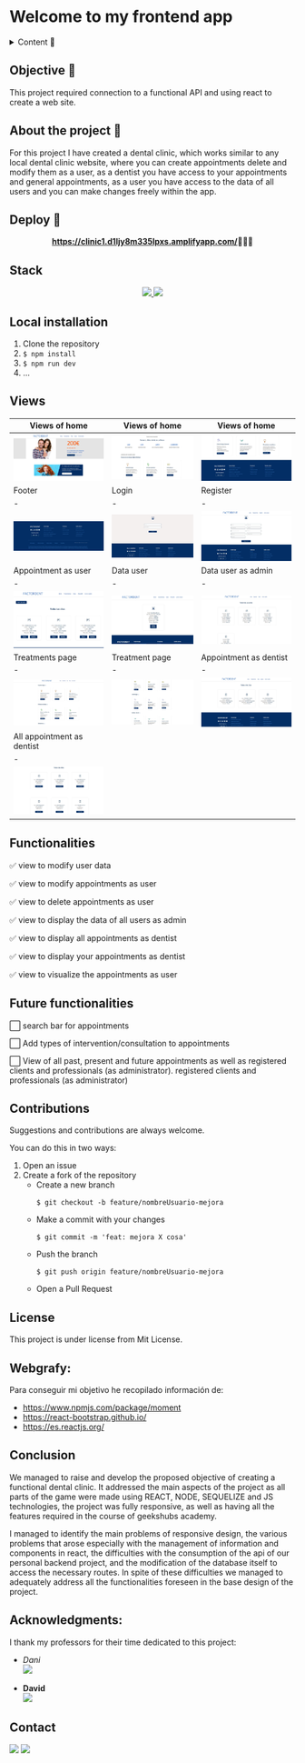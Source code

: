 # Welcome to my frontend app  

<details>
  <summary>Content 📝</summary>
  <ol>
    <li><a href="#objetivo-🎯">Objective</a></li>
    <li><a href="#sobre-el-proyecto-🔎">About the project</a></li>
    <li><a href="#deploy-🚀">Deploy</a></li>
    <li><a href="#stack">Stack</a></li>
    <li><a href="#instalación-en-local">Installation</a></li>
    <li><a href="#vistas">Views</a></li>
    <li><a href="#futuras-funcionalidades">Future funcionalities</a></li>
    <li><a href="#contribuciones">Contributions</a></li>
    <li><a href="#licencia">License</a></li>
    <li><a href="#webgrafia">Webgrafy</a></li>
    <li><a href="#conclusion">Conclusion</a></li>
    <li><a href="#agradecimientos">Acknowledgments</a></li>
    <li><a href="#contacto">Contact</a></li>
  </ol>
</details>

## Objective 🎯
This project required connection to a functional API and using react to create a web site.

## About the project 🔎
  For this project I have created a dental clinic, which works similar to any local dental clinic website, where you can create appointments delete and modify them as a user, as a dentist you have access to your appointments and general appointments, as a user you have access to the data of all users and you can make changes freely within the app.
  
## Deploy 🚀
<div align="center">
    <a href="https://www.google.com"><strong>https://clinic1.d1ljy8m335lpxs.amplifyapp.com/</strong></a>🚀🚀🚀
</div>

## Stack
<div align="center">
<a href="https://www.reactjs.com/">
    <img src= "https://img.shields.io/badge/React-20232A?style=for-the-badge&logo=react&logoColor=61DAFB"/>
</a>
<a href="https://developer.mozilla.org/es/docs/Web/JavaScript">
    <img src= "https://img.shields.io/badge/javascipt-EFD81D?style=for-the-badge&logo=javascript&logoColor=black"/>
</a>
 </div>

## Local installation
1. Clone the repository
2. ` $ npm install `
3. ``` $ npm run dev ```
4. ...

## Views
|Views of home|Views of home| Views of home|
|-|-|-|
|![](./src/assets/home1.JPG)|![](./src/assets/home2.JPG)| ![](./src/assets/home3.JPG)|
|Footer|Login|Register|
|-|-|-|
|![](./src/assets/footer.JPG)|![](./src/assets/login.JPG)| ![](./src/assets/register.JPG)|
|Appointment as user|Data user| Data user as admin|
|-|-|-|
|![](./src/assets/appointmentsUser.JPG)|![](./src/assets/dataUser.JPG)| ![](./src/assets/UserAsAdmin.JPG)|
|Treatments page|Treatment page| Appointment as dentist|
|-|-|-|
|![](./src/assets/treatments1.JPG)|![](./src/assets/treatments2.JPG)| ![](./src/assets/appointmentsAsDentist.JPG)|
|All appointment as dentist|
|-|
|![](./src/assets/allappointmentsDentist.JPG)|

## Functionalities
✅ view to modify user data

✅ view to modify appointments as user 

✅ view to delete appointments as user 

✅ view to display the data of all users as admin

✅ view to display all appointments as dentist

✅ view to display your appointments as dentist

✅ view to visualize the appointments as user

## Future functionalities
⬜ search bar for appointments

⬜ Add types of intervention/consultation to appointments

⬜ View of all past, present and future appointments as well as registered clients and professionals (as administrator).
registered clients and professionals (as administrator)

## Contributions
Suggestions and contributions are always welcome.

You can do this in two ways:

1. Open an issue
2. Create a fork of the repository
    -  Create a new branch
        ```
        $ git checkout -b feature/nombreUsuario-mejora
        ```
    - Make a commit with your changes
        ```
        $ git commit -m 'feat: mejora X cosa'
        ```
    -  Push the branch
        ```
        $ git push origin feature/nombreUsuario-mejora
        ```
    - Open a Pull Request

## License
This project is under license from Mit License.

## Webgrafy:
Para conseguir mi objetivo he recopilado información de:
- https://www.npmjs.com/package/moment
- https://react-bootstrap.github.io/
- https://es.reactjs.org/

## Conclusion

We managed to raise and develop the proposed objective of creating a functional dental clinic. It addressed the main aspects of the project as all parts of the game were made using REACT, NODE, SEQUELIZE and JS technologies, the project was fully responsive, as well as having all the features required in the course of geekshubs academy.

I managed to identify the main problems of responsive design, the various problems that arose especially with the management of information and components in react, the difficulties with the consumption of the api of our personal backend project, and the modification of the database itself to access the necessary routes. In spite of these difficulties we managed to adequately address all the functionalities foreseen in the base design of the project.

## Acknowledgments:

I thank my professors for their time dedicated to this project:

- *Dani*  
<a href="https://github.com/datata" target="_blank"><img src="https://img.shields.io/badge/github-24292F?style=for-the-badge&logo=github&logoColor=white" target="_blank"></a> 

- **David**  
<a href="https://github.com/Dave86dev" target="_blank"><img src="https://img.shields.io/badge/github-24292F?style=for-the-badge&logo=github&logoColor=red" target="_blank"></a>


## Contact

<a href ="solsona1008@gmail.com"><img src="https://img.shields.io/badge/Gmail-C6362C?style=for-the-badge&logo=gmail&logoColor=white" target="_blank"></a>
<a href="https://www.linkedin.com/in/adriansolsona/" target="_blank"><img src="https://img.shields.io/badge/-LinkedIn-%230077B5?style=for-the-badge&logo=linkedin&logoColor=white" target="_blank"></a> 
</p>